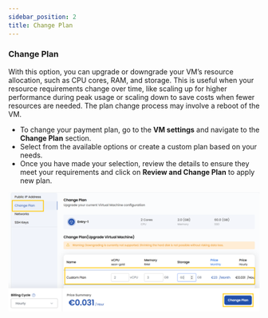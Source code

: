 ```yaml
---
sidebar_position: 2
title: Change Plan
---
```


### **Change Plan**

With this option, you can upgrade or downgrade your VM’s resource allocation, such as CPU cores, RAM, and storage. This is useful when your resource requirements change over time, like scaling up for higher performance during peak usage or scaling down to save costs when fewer resources are needed. The plan change process may involve a reboot of the VM.

- To change your payment plan, go to the **VM settings** and navigate to the **Change Plan** section.
- Select from the available options or create a custom plan based on your needs. 
- Once you have made your selection, review the details to ensure they meet your requirements and click on **Review and Change Plan** to apply new plan. 

![alt text](../images/vmset_open_neb_3.png)